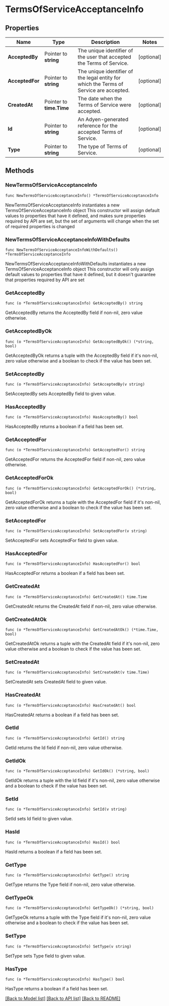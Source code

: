 # TermsOfServiceAcceptanceInfo

## Properties

Name | Type | Description | Notes
------------ | ------------- | ------------- | -------------
**AcceptedBy** | Pointer to **string** | The unique identifier of the user that accepted the Terms of Service. | [optional] 
**AcceptedFor** | Pointer to **string** | The unique identifier of the legal entity for which the Terms of Service are accepted. | [optional] 
**CreatedAt** | Pointer to **time.Time** | The date when the Terms of Service were accepted. | [optional] 
**Id** | Pointer to **string** | An Adyen-generated reference for the accepted Terms of Service. | [optional] 
**Type** | Pointer to **string** | The type of Terms of Service. | [optional] 

## Methods

### NewTermsOfServiceAcceptanceInfo

`func NewTermsOfServiceAcceptanceInfo() *TermsOfServiceAcceptanceInfo`

NewTermsOfServiceAcceptanceInfo instantiates a new TermsOfServiceAcceptanceInfo object
This constructor will assign default values to properties that have it defined,
and makes sure properties required by API are set, but the set of arguments
will change when the set of required properties is changed

### NewTermsOfServiceAcceptanceInfoWithDefaults

`func NewTermsOfServiceAcceptanceInfoWithDefaults() *TermsOfServiceAcceptanceInfo`

NewTermsOfServiceAcceptanceInfoWithDefaults instantiates a new TermsOfServiceAcceptanceInfo object
This constructor will only assign default values to properties that have it defined,
but it doesn't guarantee that properties required by API are set

### GetAcceptedBy

`func (o *TermsOfServiceAcceptanceInfo) GetAcceptedBy() string`

GetAcceptedBy returns the AcceptedBy field if non-nil, zero value otherwise.

### GetAcceptedByOk

`func (o *TermsOfServiceAcceptanceInfo) GetAcceptedByOk() (*string, bool)`

GetAcceptedByOk returns a tuple with the AcceptedBy field if it's non-nil, zero value otherwise
and a boolean to check if the value has been set.

### SetAcceptedBy

`func (o *TermsOfServiceAcceptanceInfo) SetAcceptedBy(v string)`

SetAcceptedBy sets AcceptedBy field to given value.

### HasAcceptedBy

`func (o *TermsOfServiceAcceptanceInfo) HasAcceptedBy() bool`

HasAcceptedBy returns a boolean if a field has been set.

### GetAcceptedFor

`func (o *TermsOfServiceAcceptanceInfo) GetAcceptedFor() string`

GetAcceptedFor returns the AcceptedFor field if non-nil, zero value otherwise.

### GetAcceptedForOk

`func (o *TermsOfServiceAcceptanceInfo) GetAcceptedForOk() (*string, bool)`

GetAcceptedForOk returns a tuple with the AcceptedFor field if it's non-nil, zero value otherwise
and a boolean to check if the value has been set.

### SetAcceptedFor

`func (o *TermsOfServiceAcceptanceInfo) SetAcceptedFor(v string)`

SetAcceptedFor sets AcceptedFor field to given value.

### HasAcceptedFor

`func (o *TermsOfServiceAcceptanceInfo) HasAcceptedFor() bool`

HasAcceptedFor returns a boolean if a field has been set.

### GetCreatedAt

`func (o *TermsOfServiceAcceptanceInfo) GetCreatedAt() time.Time`

GetCreatedAt returns the CreatedAt field if non-nil, zero value otherwise.

### GetCreatedAtOk

`func (o *TermsOfServiceAcceptanceInfo) GetCreatedAtOk() (*time.Time, bool)`

GetCreatedAtOk returns a tuple with the CreatedAt field if it's non-nil, zero value otherwise
and a boolean to check if the value has been set.

### SetCreatedAt

`func (o *TermsOfServiceAcceptanceInfo) SetCreatedAt(v time.Time)`

SetCreatedAt sets CreatedAt field to given value.

### HasCreatedAt

`func (o *TermsOfServiceAcceptanceInfo) HasCreatedAt() bool`

HasCreatedAt returns a boolean if a field has been set.

### GetId

`func (o *TermsOfServiceAcceptanceInfo) GetId() string`

GetId returns the Id field if non-nil, zero value otherwise.

### GetIdOk

`func (o *TermsOfServiceAcceptanceInfo) GetIdOk() (*string, bool)`

GetIdOk returns a tuple with the Id field if it's non-nil, zero value otherwise
and a boolean to check if the value has been set.

### SetId

`func (o *TermsOfServiceAcceptanceInfo) SetId(v string)`

SetId sets Id field to given value.

### HasId

`func (o *TermsOfServiceAcceptanceInfo) HasId() bool`

HasId returns a boolean if a field has been set.

### GetType

`func (o *TermsOfServiceAcceptanceInfo) GetType() string`

GetType returns the Type field if non-nil, zero value otherwise.

### GetTypeOk

`func (o *TermsOfServiceAcceptanceInfo) GetTypeOk() (*string, bool)`

GetTypeOk returns a tuple with the Type field if it's non-nil, zero value otherwise
and a boolean to check if the value has been set.

### SetType

`func (o *TermsOfServiceAcceptanceInfo) SetType(v string)`

SetType sets Type field to given value.

### HasType

`func (o *TermsOfServiceAcceptanceInfo) HasType() bool`

HasType returns a boolean if a field has been set.


[[Back to Model list]](../README.md#documentation-for-models) [[Back to API list]](../README.md#documentation-for-api-endpoints) [[Back to README]](../README.md)


